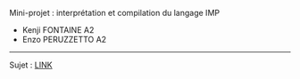 Mini-projet : interprétation et compilation du langage IMP

- Kenji FONTAINE A2
- Enzo PERUZZETTO A2

---

Sujet : <a href="dept-info.labri.fr/ENSEIGNEMENT/compi/sujet_minipro.pdf">LINK</a>
